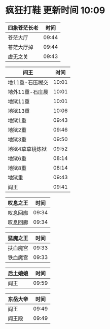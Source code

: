 # 疯狂打鞋 更新时间 10:09

| 四象苍茫长老   | 时间    |
|--------|-------|
| 苍茫大厅 | 09:44 |
| 苍茫大厅掉 | 09:44 |
| 虚无之关 | 09:43 |

| 间王   | 时间    |
|--------|-------|
| 地11重-石压糊交 | 10:01 |
| 地外11重-石庄晨 | 10:01 |
| 地狱11重 | 10:01 |
| 地狱13重 | 10:06 |
| 地狱1重 | 09:43 |
| 地狱2重 | 09:46 |
| 地狱3重 | 09:50 |
| 地狱4草草镜炼狱 | 09:52 |
| 地狱6重 | 08:14 |
| 地狱8重 | 08:14 |
| 地狱重 | 09:43 |
| 阎王 | 09:41 |

| 叹息之王   | 时间    |
|--------|-------|
| 叹息回廓 | 09:34 |
| 叹息回廊 | 09:34 |

| 猛魔之王   | 时间    |
|--------|-------|
| 扶血魔宫 | 09:33 |
| 铁血魔宫 | 09:33 |

| 后土娘娘   | 时间    |
|--------|-------|
| 阎王 | 09:59 |

| 东岳大帝   | 时间    |
|--------|-------|
| 阎王 | 09:49 |
| 阎王殿 | 09:49 |